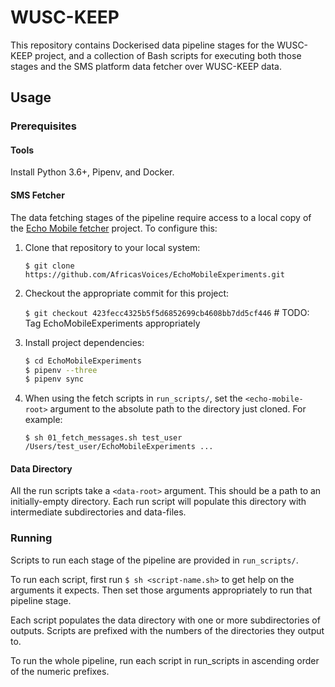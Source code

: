 # WUSC-KEEP
This repository contains Dockerised data pipeline stages for the WUSC-KEEP project, and a collection of Bash scripts
for executing both those stages and the SMS platform data fetcher over WUSC-KEEP data.

## Usage
### Prerequisites
#### Tools
Install Python 3.6+, Pipenv, and Docker.

#### SMS Fetcher
The data fetching stages of the pipeline require access to a local copy of the 
[Echo Mobile fetcher](https://github.com/AfricasVoices/EchoMobileExperiments) project.
To configure this:
 
1. Clone that repository to your local system:

   `$ git clone https://github.com/AfricasVoices/EchoMobileExperiments.git`
   
1. Checkout the appropriate commit for this project:

   `$ git checkout 423fecc4325b5f5d6852699cb4608bb7dd5cf446`  # TODO: Tag EchoMobileExperiments appropriately
   
1. Install project dependencies:
   ```bash
   $ cd EchoMobileExperiments
   $ pipenv --three
   $ pipenv sync
   ```
   
1. When using the fetch scripts in `run_scripts/`, set the `<echo-mobile-root>` argument to the absolute path 
   to the directory just cloned. For example:

   `$ sh 01_fetch_messages.sh test_user /Users/test_user/EchoMobileExperiments ...`

#### Data Directory
All the run scripts take a `<data-root>` argument. This should be a path to an initially-empty directory.
Each run script will populate this directory with intermediate subdirectories and data-files.

### Running
Scripts to run each stage of the pipeline are provided in `run_scripts/`.

To run each script, first run `$ sh <script-name.sh>` to get help on the arguments it expects.
Then set those arguments appropriately to run that pipeline stage.

Each script populates the data directory with one or more subdirectories of outputs.
Scripts are prefixed with the numbers of the directories they output to.

To run the whole pipeline, run each script in run_scripts in ascending order of the numeric prefixes.
